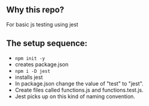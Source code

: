 ## Why this repo?

For basic js testing using jest

## The setup sequence:

- `npm init -y`
 - creates package.json
- `npm i -D jest`
 - installs jest
- In package.json change the value of "test" to "jest".
- Create files called functions.js and functions.test.js.
 - Jest picks up on this kind of naming convention.
